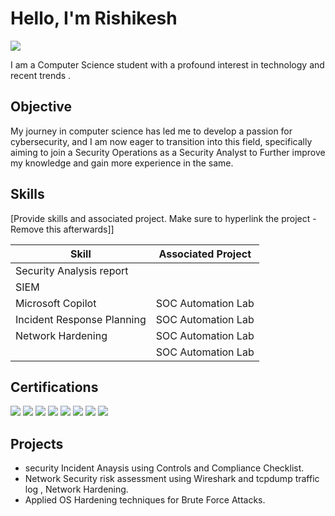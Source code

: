 # Hello, I'm Rishikesh 
<a href="https://www.linkedin.com/in/rishikesh-pednekar-3184091b6/"><img src="https://img.shields.io/badge/-LinkedIn-0072b1?&style=for-the-badge&logo=linkedin&logoColor=white" /></a>


I am a Computer Science student with a profound interest in technology and recent trends .

## Objective

My journey in computer science has led me to develop a passion for cybersecurity, and I am now eager to transition into this field, specifically aiming to join a Security Operations as a Security Analyst to Further improve my knowledge and gain more experience in the same.

## Skills
[Provide skills and associated project. Make sure to hyperlink the project - Remove this afterwards]]

| Skill                                         | Associated Project         |
|-----------------------------------------------|----------------------------|
| Security Analysis report               | <a href="https://google.com">|
| SIEM                                   | <a href="https://google.com">|
| Microsoft Copilot                      | SOC Automation Lab|
| Incident Response Planning             | SOC Automation Lab|
| Network Hardening                      | SOC Automation Lab|
|                                        | SOC Automation Lab|  

## Certifications

<div>
<a href="https://coursera.org/share/4eaa9bec4dc43c55d409c4bcdaebc6c9"><img src="https://img.shields.io/badge/-coursera:Networks and Network Security-0072b1?&style=for-the-badge&logo=coursera&logoColor=white" /></a>
<a href="https://coursera.org/share/0256f56490b2fa706436d2750fc1a495"><img src="https://img.shields.io/badge/-coursera:Manage Security Risks-0072b1?&style=for-the-badge&logo=coursera&logoColor=white" /></a>
<a href="https://coursera.org/share/29267f4dab5c7ccb1858fae1d8d3c886"><img src="https://img.shields.io/badge/-coursera:Foundations of Cybersecurity-0072b1?&style=for-the-badge&logo=coursera&logoColor=white" /></a>
<a href="https://www.linkedin.com/learning/certificates/c5408ad599fa57da2348d870ac0ee7a3dc645ea7f59ee11275425e148e0d016e?trk=share_certificate"><img src="https://img.shields.io/badge/-linkedIn learning:The Cybersecurity Threat Landscape-0046b1?&style=for-the-badge&logo=linkedin&logoColor=white" /></a>
<a href="https://www.linkedin.com/learning/certificates/0f62567c7af53b37ce6501c5a4a3c14ba0e37193b294f0ed1eb787836545f93a?trk=share_certificate"><img src="https://img.shields.io/badge/-linkedIn learning:Cybersecurity Terminology-0046b1?&style=for-the-badge&logo=linkedin&logoColor=white" /></a>
<a href="https://www.linkedin.com/learning/certificates/57e7309a470ee074a047858ab8a5ecabda67f2abd7bfe1761ed6081a5a6ac6c9?trk=share_certificate"><img src="https://img.shields.io/badge/-linkedIn learning:Cybersecurity Foundations-0046b1?&style=for-the-badge&logo=linkedin&logoColor=white" /></a>
<a href="https://www.linkedin.com/learning/certificates/41357eff1fc0dfbcc3aec7cdd3df1a4fdafb7e4c3c21d316de43e308c1272195?trk=share_certificate"><img src="https://img.shields.io/badge/-linkedIn learning:Microsoft Copilot for Security-0046b1?&style=for-the-badge&logo=linkedin&logoColor=white" /></a>
<a href="https://www.linkedin.com/learning/certificates/34fd1526c2b0d493ebea4ee62fa591d13cebd08a35fae8abae5fc5630fa7ecb7?trk=share_certificate"><img src="https://img.shields.io/badge/-Microsoft and LinkedIn:Career Essentials in Cybersecurity-0046b1?&style=for-the-badge&logo=linkedin&logoColor=white" /></a>









</div>

## Projects
- security Incident Anaysis using Controls and Compliance Checklist.
- Network Security risk assessment using Wireshark and tcpdump traffic log , Network Hardening.
- Applied OS Hardening techniques for Brute Force Attacks.
